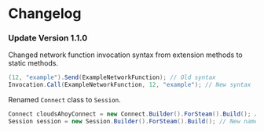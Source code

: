 # Changelog

### Update Version 1.1.0
Changed network function invocation syntax from extension methods to static methods.
```c#
(12, "example").Send(ExampleNetworkFunction); // Old syntax
Invocation.Call(ExampleNetworkFunction, 12, "example"); // New syntax
```

Renamed `Connect` class to `Session`.

```c#
Connect cloudsAhoyConnect = new Connect.Builder().ForSteam().Build(); // Old name
Session session = new Session.Builder().ForSteam().Build(); // New name
```
